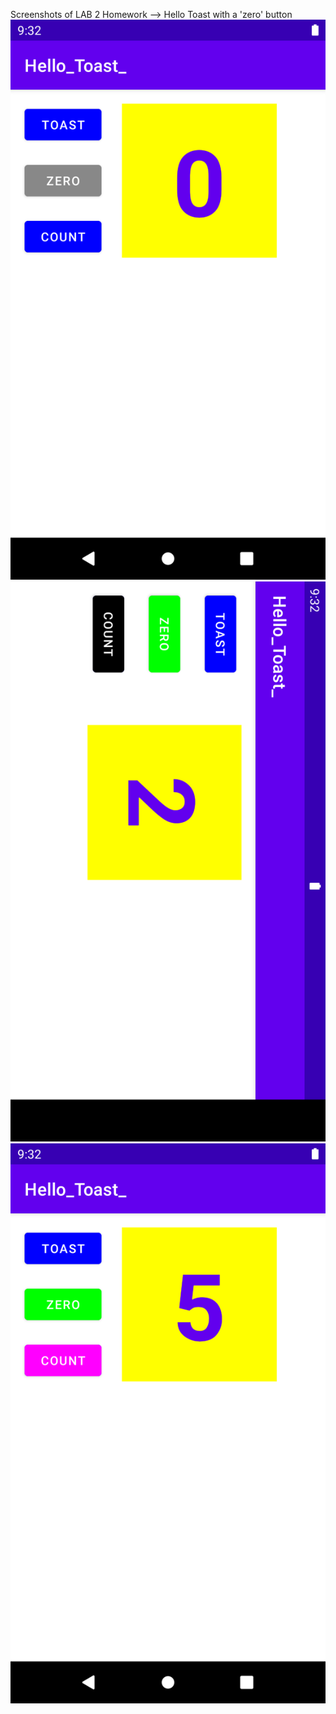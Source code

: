 Screenshots of LAB 2 Homework --> Hello Toast with a 'zero' button
![Screenshot of first view](img/screenshot_first.png)
![Screenshot when count is even in landscape](img/screenshot_second.png)
![Screenshot when count is odd](img/screenshot_third.png)